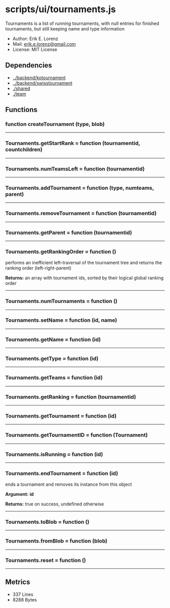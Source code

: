 # scripts/ui/tournaments.js


Tournaments is a list of _running_ tournaments, with null entries for
finished tournaments, but still keeping name and type information
* Author: Erik E. Lorenz 
* Mail: <erik.e.lorenz@gmail.com>
* License: MIT License


## Dependencies

* <a href="../backend/kotournament.html">../backend/kotournament</a>
* <a href="../backend/swisstournament.html">../backend/swisstournament</a>
* <a href="./shared.html">./shared</a>
* <a href="./team.html">./team</a>

## Functions

###   function createTournament (type, blob)

---

###   Tournaments.getStartRank = function (tournamentid, countchildren)

---

###   Tournaments.numTeamsLeft = function (tournamentid)

---

###   Tournaments.addTournament = function (type, numteams, parent)

---

###   Tournaments.removeTournament = function (tournamentid)

---

###   Tournaments.getParent = function (tournamentid)

---

###   Tournaments.getRankingOrder = function ()
performs an inefficient left-traversal of the tournament tree and returns
the ranking order (left-right-parent)


**Returns:** an array with tournament ids, sorted by their logical global
ranking order

---


###   Tournaments.numTournaments = function ()

---

###   Tournaments.setName = function (id, name)

---

###   Tournaments.getName = function (id)

---

###   Tournaments.getType = function (id)

---

###   Tournaments.getTeams = function (id)

---

###   Tournaments.getRanking = function (tournamentid)

---

###   Tournaments.getTournament = function (id)

---

###   Tournaments.getTournamentID = function (Tournament)

---

###   Tournaments.isRunning = function (id)

---

###   Tournaments.endTournament = function (id)
ends a tournament and removes its instance from this object

**Argument:** **id**


**Returns:** true on success, undefined otherwise

---


###   Tournaments.toBlob = function ()

---

###   Tournaments.fromBlob = function (blob)

---

###   Tournaments.reset = function ()

---

## Metrics

* 337 Lines
* 8288 Bytes

